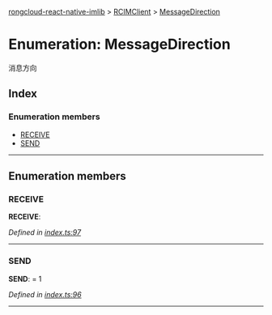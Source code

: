 [rongcloud-react-native-imlib](../README.md) > [RCIMClient](../modules/rcimclient.md) > [MessageDirection](../enums/rcimclient.messagedirection.md)

# Enumeration: MessageDirection

消息方向

## Index

### Enumeration members

* [RECEIVE](rcimclient.messagedirection.md#receive)
* [SEND](rcimclient.messagedirection.md#send)

---

## Enumeration members

<a id="receive"></a>

###  RECEIVE

**RECEIVE**: 

*Defined in [index.ts:97](https://github.com/rongcloud/rongcloud-react-native-imlib/blob/2913ce2/src/index.ts#L97)*

___
<a id="send"></a>

###  SEND

**SEND**:  = 1

*Defined in [index.ts:96](https://github.com/rongcloud/rongcloud-react-native-imlib/blob/2913ce2/src/index.ts#L96)*

___

